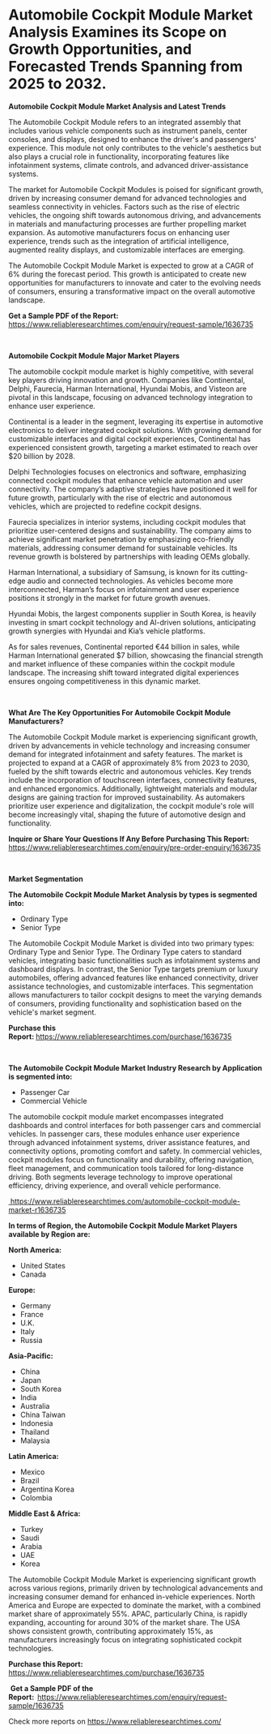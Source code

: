 <p><h1>Automobile Cockpit Module Market Analysis Examines its Scope on Growth Opportunities, and Forecasted Trends Spanning from 2025 to 2032.</h1></p><p><strong>Automobile Cockpit Module Market Analysis and Latest Trends</strong></p>
<p><p>The Automobile Cockpit Module refers to an integrated assembly that includes various vehicle components such as instrument panels, center consoles, and displays, designed to enhance the driver's and passengers' experience. This module not only contributes to the vehicle's aesthetics but also plays a crucial role in functionality, incorporating features like infotainment systems, climate controls, and advanced driver-assistance systems.</p><p>The market for Automobile Cockpit Modules is poised for significant growth, driven by increasing consumer demand for advanced technologies and seamless connectivity in vehicles. Factors such as the rise of electric vehicles, the ongoing shift towards autonomous driving, and advancements in materials and manufacturing processes are further propelling market expansion. As automotive manufacturers focus on enhancing user experience, trends such as the integration of artificial intelligence, augmented reality displays, and customizable interfaces are emerging.</p><p>The Automobile Cockpit Module Market is expected to grow at a CAGR of 6% during the forecast period. This growth is anticipated to create new opportunities for manufacturers to innovate and cater to the evolving needs of consumers, ensuring a transformative impact on the overall automotive landscape.</p></p>
<p><strong>Get a Sample PDF of the Report:&nbsp;</strong> <a href="https://www.reliableresearchtimes.com/enquiry/request-sample/1636735?utm_campaign=3040&utm_medium=2&utm_source=Github&utm_content=ia&utm_term=23032025&utm_id=automobile-cockpit-module">https://www.reliableresearchtimes.com/enquiry/request-sample/1636735</a></p>
<p>&nbsp;</p>
<p><strong>Automobile Cockpit Module Major Market Players</strong></p>
<p><p>The automobile cockpit module market is highly competitive, with several key players driving innovation and growth. Companies like Continental, Delphi, Faurecia, Harman International, Hyundai Mobis, and Visteon are pivotal in this landscape, focusing on advanced technology integration to enhance user experience.</p><p>Continental is a leader in the segment, leveraging its expertise in automotive electronics to deliver integrated cockpit solutions. With growing demand for customizable interfaces and digital cockpit experiences, Continental has experienced consistent growth, targeting a market estimated to reach over $20 billion by 2028.</p><p>Delphi Technologies focuses on electronics and software, emphasizing connected cockpit modules that enhance vehicle automation and user connectivity. The company’s adaptive strategies have positioned it well for future growth, particularly with the rise of electric and autonomous vehicles, which are projected to redefine cockpit designs.</p><p>Faurecia specializes in interior systems, including cockpit modules that prioritize user-centered designs and sustainability. The company aims to achieve significant market penetration by emphasizing eco-friendly materials, addressing consumer demand for sustainable vehicles. Its revenue growth is bolstered by partnerships with leading OEMs globally.</p><p>Harman International, a subsidiary of Samsung, is known for its cutting-edge audio and connected technologies. As vehicles become more interconnected, Harman’s focus on infotainment and user experience positions it strongly in the market for future growth avenues.</p><p>Hyundai Mobis, the largest components supplier in South Korea, is heavily investing in smart cockpit technology and AI-driven solutions, anticipating growth synergies with Hyundai and Kia’s vehicle platforms.</p><p>As for sales revenues, Continental reported €44 billion in sales, while Harman International generated $7 billion, showcasing the financial strength and market influence of these companies within the cockpit module landscape. The increasing shift toward integrated digital experiences ensures ongoing competitiveness in this dynamic market.</p></p>
<p>&nbsp;</p>
<p><strong>What Are The Key Opportunities For Automobile Cockpit Module Manufacturers?</strong></p>
<p><p>The Automobile Cockpit Module market is experiencing significant growth, driven by advancements in vehicle technology and increasing consumer demand for integrated infotainment and safety features. The market is projected to expand at a CAGR of approximately 8% from 2023 to 2030, fueled by the shift towards electric and autonomous vehicles. Key trends include the incorporation of touchscreen interfaces, connectivity features, and enhanced ergonomics. Additionally, lightweight materials and modular designs are gaining traction for improved sustainability. As automakers prioritize user experience and digitalization, the cockpit module's role will become increasingly vital, shaping the future of automotive design and functionality.</p></p>
<p><strong>Inquire or Share Your Questions If Any Before Purchasing This Report:</strong> <a href="https://www.reliableresearchtimes.com/enquiry/pre-order-enquiry/1636735?utm_campaign=3040&utm_medium=2&utm_source=Github&utm_content=ia&utm_term=23032025&utm_id=automobile-cockpit-module">https://www.reliableresearchtimes.com/enquiry/pre-order-enquiry/1636735</a></p>
<p>&nbsp;</p>
<p><strong>Market Segmentation</strong></p>
<p><strong>The Automobile Cockpit Module Market Analysis by types is segmented into:</strong></p>
<p><ul><li>Ordinary Type</li><li>Senior Type</li></ul></p>
<p><p>The Automobile Cockpit Module Market is divided into two primary types: Ordinary Type and Senior Type. The Ordinary Type caters to standard vehicles, integrating basic functionalities such as infotainment systems and dashboard displays. In contrast, the Senior Type targets premium or luxury automobiles, offering advanced features like enhanced connectivity, driver assistance technologies, and customizable interfaces. This segmentation allows manufacturers to tailor cockpit designs to meet the varying demands of consumers, providing functionality and sophistication based on the vehicle's market segment.</p></p>
<p><strong>Purchase this Report:&nbsp;</strong><a href="https://www.reliableresearchtimes.com/purchase/1636735?utm_campaign=3040&utm_medium=2&utm_source=Github&utm_content=ia&utm_term=23032025&utm_id=automobile-cockpit-module">https://www.reliableresearchtimes.com/purchase/1636735</a></p>
<p>&nbsp;</p>
<p><strong>The Automobile Cockpit Module Market Industry Research by Application is segmented into:</strong></p>
<p><ul><li>Passenger Car</li><li>Commercial Vehicle</li></ul></p>
<p><p>The automobile cockpit module market encompasses integrated dashboards and control interfaces for both passenger cars and commercial vehicles. In passenger cars, these modules enhance user experience through advanced infotainment systems, driver assistance features, and connectivity options, promoting comfort and safety. In commercial vehicles, cockpit modules focus on functionality and durability, offering navigation, fleet management, and communication tools tailored for long-distance driving. Both segments leverage technology to improve operational efficiency, driving experience, and overall vehicle performance.</p></p>
<p><a href="https://www.reliableresearchtimes.com/automobile-cockpit-module-market-r1636735?utm_campaign=3040&utm_medium=2&utm_source=Github&utm_content=ia&utm_term=23032025&utm_id=automobile-cockpit-module">&nbsp;https://www.reliableresearchtimes.com/automobile-cockpit-module-market-r1636735</a></p>
<p><strong>In terms of Region, the Automobile Cockpit Module Market Players available by Region are:</strong></p>
<p>
    <p> <strong> North America: </strong>
        <ul>
            <li>United States</li>
            <li>Canada</li>
        </ul>
        </p> 
    <p> <strong> Europe: </strong>
        <ul>
            <li>Germany</li>
            <li>France</li>
            <li>U.K.</li>
            <li>Italy</li>
            <li>Russia</li>
        </ul>
        </p> 
    <p> <strong> Asia-Pacific: </strong>
        <ul>
            <li>China</li>
            <li>Japan</li>
            <li>South Korea</li>
            <li>India</li>
            <li>Australia</li>
            <li>China Taiwan</li>
            <li>Indonesia</li>
            <li>Thailand</li>
            <li>Malaysia</li>
        </ul>
        </p> 
    <p> <strong> Latin America: </strong>
        <ul>
            <li>Mexico</li>
            <li>Brazil</li>
            <li>Argentina Korea</li>
            <li>Colombia</li>
        </ul>
        </p> 
    <p> <strong> Middle East & Africa: </strong>
        <ul>
            <li>Turkey</li>
            <li>Saudi</li>
            <li>Arabia</li>
            <li>UAE</li>
            <li>Korea</li>
        </ul>
    </p>
    </p>
<p><p>The Automobile Cockpit Module Market is experiencing significant growth across various regions, primarily driven by technological advancements and increasing consumer demand for enhanced in-vehicle experiences. North America and Europe are expected to dominate the market, with a combined market share of approximately 55%. APAC, particularly China, is rapidly expanding, accounting for around 30% of the market share. The USA shows consistent growth, contributing approximately 15%, as manufacturers increasingly focus on integrating sophisticated cockpit technologies.</p></p>
<p><strong>Purchase this Report: </strong><a href="https://www.reliableresearchtimes.com/purchase/1636735?utm_campaign=3040&utm_medium=2&utm_source=Github&utm_content=ia&utm_term=23032025&utm_id=automobile-cockpit-module">https://www.reliableresearchtimes.com/purchase/1636735</a></p>
<p>&nbsp;<strong>Get a Sample PDF of the Report:&nbsp;&nbsp;</strong><a href="https://www.reliableresearchtimes.com/enquiry/request-sample/1636735?utm_campaign=3040&utm_medium=2&utm_source=Github&utm_content=ia&utm_term=23032025&utm_id=automobile-cockpit-module">https://www.reliableresearchtimes.com/enquiry/request-sample/1636735</a></p>
<p><strong></strong></p>
<p>Check more reports on <a href="https://www.reliableresearchtimes.com/?utm_campaign=3040&utm_medium=2&utm_source=Github&utm_content=ia&utm_term=23032025&utm_id=automobile-cockpit-module">https://www.reliableresearchtimes.com/</a></p>